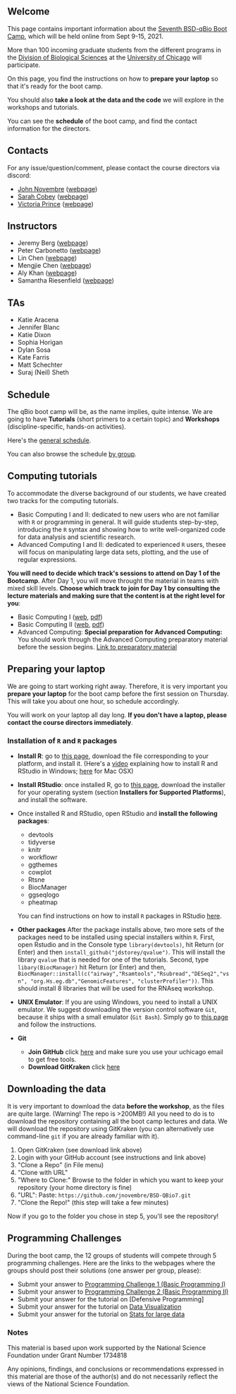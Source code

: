 ## Welcome

This page contains important information about the [Seventh BSD-qBio Boot Camp](https://biosciences.uchicago.edu/content/mbl-bootcamp), which will be held online from Sept 9-15, 2021.

More than 100 incoming graduate students from the different programs in the [Division of Biological Sciences](https://biosciences.uchicago.edu) at the [University of Chicago](http://www.uchicago.edu) will participate.

On this page, you find the instructions on how to **prepare your laptop** so that it's ready for the boot camp.

You should also **take a look at the data and the code** we will explore in the workshops and tutorials.

You can see the **schedule** of the boot camp, and find the contact information for the directors.

## Contacts

For any issue/question/comment, please contact the course directors via discord:

*   [John Novembre](mailto:jnovembre@uchicago.edu?Subject=Help%20BSD%20QBio) ([webpage](http://jnpopgen.org/))
*   [Sarah Cobey](mailto:cobey@uchicago.edu?Subject=Help%20BSD%20QBio) ([webpage](https://cobeylab.uchicago.edu))
*   [Victoria Prince](mailto:vprince@uchicago.edu?Subject=Help%20BSD%20QBio) ([webpage](https://voices.uchicago.edu/princelab/))

## Instructors
* Jeremy Berg ([webpage](http://www.jjbpopgen.org))
* Peter Carbonetto   ([webpage](https://pcarbo.github.io/))
* Lin Chen ([webpage](http://home.uchicago.edu/lchen11/))
* Mengjie Chen  ([webpage](http://www.mengjiechen.com))
* Aly Khan ([webpage](https://ttic.uchicago.edu/~aakhan/))
* Samantha Riesenfield ([webpage](https://pme.uchicago.edu/group/riesenfeld-group))


## TAs
* Katie Aracena
* Jennifer Blanc
* Katie Dixon
* Sophia Horigan
* Dylan Sosa
* Kate Farris
* Matt Schechter
* Suraj (Neil) Sheth

## Schedule

The qBio boot camp will be, as the name implies, quite intense. We are going to have **Tutorials** (short primers to a certain topic) and **Workshops** (discipline-specific, hands-on activities).

Here's the [general schedule](https://github.com/jnovembre/BSD-QBio7/raw/master/schedule/GeneralSchedule.pdf).

You can also browse the schedule [by group](https://github.com/jnovembre/BSD-QBio7/tree/master/schedule).

## Computing tutorials

To accommodate the diverse background of our students, we have created two tracks for the computing tutorials.

*   Basic Computing I and II: dedicated to new users who are not familiar with `R` or programming in general. It will guide students step-by-step, introducing the `R` syntax and showing how to write well-organized code for data analysis and scientific research.
*   Advanced Computing I and II: dedicated to experienced `R` users, thesee will focus on manipulating large data sets, plotting, and the use of regular expressions.

**You will need to decide which track's sessions to attend on Day 1 of the Bootcamp**.  After Day 1, you will move throught the material in teams with mixed skill levels.  **Choose which track to join for Day 1 by consulting the lecture materials and making sure that the content is at the right level for you**:

*   Basic Computing I ([web](https://github.com/jnovembre/BSD-QBio7/blob/master/tutorials/basic_computing_1/basic_computing_1.Rmd), [pdf](https://github.com/jnovembre/BSD-QBio7/raw/master/tutorials/basic_computing_1/basic_computing_1.pdf))
*   Basic Computing II ([web](https://github.com/jnovembre/BSD-QBio7/blob/master/tutorials/basic_computing_2/basic_computing_2.Rmd), [pdf](https://github.com/jnovembre/BSD-QBio7/raw/master/tutorials/basic_computing_2/basic_computing_2.pdf))
*   Advanced Computing: **Special preparation for Advanced Computing:** You should work through the Advanced Computing preparatory material before the session begins. [Link to preparatory material](https://github.com/jnovembre/BSD-QBio7/blob/master/tutorials/advanced_computing/tutorial/advanced_computing.pdf)


## Preparing your laptop

We are going to start working right away. Therefore, it is very important you **prepare your laptop** for the boot camp before the first session on Thursday. This will take you about one hour, so schedule accordingly.

You will work on your laptop all day long. **If you don't have a laptop, please contact the course directors immediately**.

### Installation of `R` and `R` packages

*   **Install R**: go to [this page](https://cran.rstudio.com/), download the file corresponding to your platform, and install it. (Here's a [video](https://www.youtube.com/watch?v=5ZbjUEg4a1g) explaining how to install R and RStudio in Windows; [here](https://www.youtube.com/watch?v=5rp9bkc68y0) for Mac OSX)

*   **Install RStudio**: once installed R, go to [this page](https://www.rstudio.com/products/rstudio/download/), download the installer for your operating system (section **Installers for Supported Platforms**), and install the software.

*   Once installed R and RStudio, open RStudio and **install the following packages**:

    *   devtools
    *   tidyverse
    *   knitr
    *   workflowr
    *   ggthemes
    *   cowplot
    *   Rtsne
    *   BiocManager
    *   ggseqlogo
    *   pheatmap

    You can find instructions on how to install `R` packages in RStudio [here](https://www.youtube.com/watch?v=3RWb5U3X-T8).

* **Other packages** After the package installs above, two more sets of the packages need to be installed using special installers within `R`. First, open Rstudio and in the Console type `library(devtools)`, hit Return (or Enter) and then `install_github("jdstorey/qvalue")`. This will install the library `qvalue` that is needed for one of the tutorials.  Second, type `libary(BiocManager)` hit Return (or Enter) and then,
`BiocManager::install(c("airway","Rsamtools","Rsubread","DESeq2","vsn", "org.Hs.eg.db","GenomicFeatures", "clusterProfiler"))`.  This should install 8 libraries that will be used for the RNAseq workshop.

* **UNIX Emulator**: If you are using Windows, you need to install a UNIX emulator. We suggest downloading the version control software `Git`, because it ships with a small emulator (`Git Bash`). Simply go to [this page](https://git-scm.com/download/win) and follow the instructions.

* **Git**
    * **Join GitHub** click [here](https://education.github.com/pack/join) and make sure you use your uchicago email to get free tools.
    * **Download GitKraken** click [here](https://support.gitkraken.com/how-to-install)

## Downloading the data

It is very important to download the data **before the workshop**, as the files are quite large. (Warning! The repo is >200MB!)
All you need to do is to download the repository containing all the boot camp lectures and data.
We will download the repository using GitKraken (you can alternatively use command-line `git` if you are already familiar with it).

1. Open GitKraken (see download link above)
2. Login with your GitHub account (see instructions and link above)
3. "Clone a Repo" (in File menu)
4. "Clone with URL"
5. "Where to Clone:" Browse to the folder in which you want to keep your repository (your home directory is fine)
6. "URL": Paste: `https://github.com/jnovembre/BSD-QBio7.git`
7. "Clone the Repo!" (this step will take a few minutes)

Now if you go to the folder you chose in step 5, you'll see the repository!

## Programming Challenges

During the boot camp, the 12 groups of students will compete through 5 programming challenges. Here are the links to the webpages where the groups should post their solutions (one answer per group, please):

* Submit your answer to [Programming Challenge 1 (Basic Programming I)](https://forms.gle/t3Y5V6w49zrJ1bcM6)
* Submit your answer to [Programming Challenge 2 (Basic Programming II)](https://forms.gle/b1HVbbdPuaGsgNw78)
* Submit your answer for the tutorial on [Defensive Programming]
* Submit your answer for the tutorial on [Data Visualization](https://forms.gle/S98mQKXgfNDKzwzy9)
* Submit your answer for the tutorial on [Stats for large data](https://forms.gle/N3ebjMCRq9guHxBr9)

### Notes
This material is based upon work supported by the National Science Foundation under Grant Number 1734818

Any opinions, findings, and conclusions or recommendations expressed in this material are those of the author(s) and do not necessarily reflect the views of the National Science Foundation.
